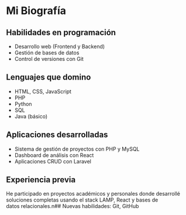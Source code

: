 # Mi Biografía

##  Habilidades en programación
- Desarrollo web (Frontend y Backend)
- Gestión de bases de datos
- Control de versiones con Git

## Lenguajes que domino
- HTML, CSS, JavaScript
- PHP
- Python
- SQL
- Java (básico)

## Aplicaciones desarrolladas
- Sistema de gestión de proyectos con PHP y MySQL
- Dashboard de análisis con React
- Aplicaciones CRUD con Laravel

## Experiencia previa
He participado en proyectos académicos y personales donde desarrollé soluciones completas usando el stack LAMP, React y bases de datos relacionales.\ n # #   N u e v a s   h a b i l i d a d e s :   G i t ,   G i t H u b 